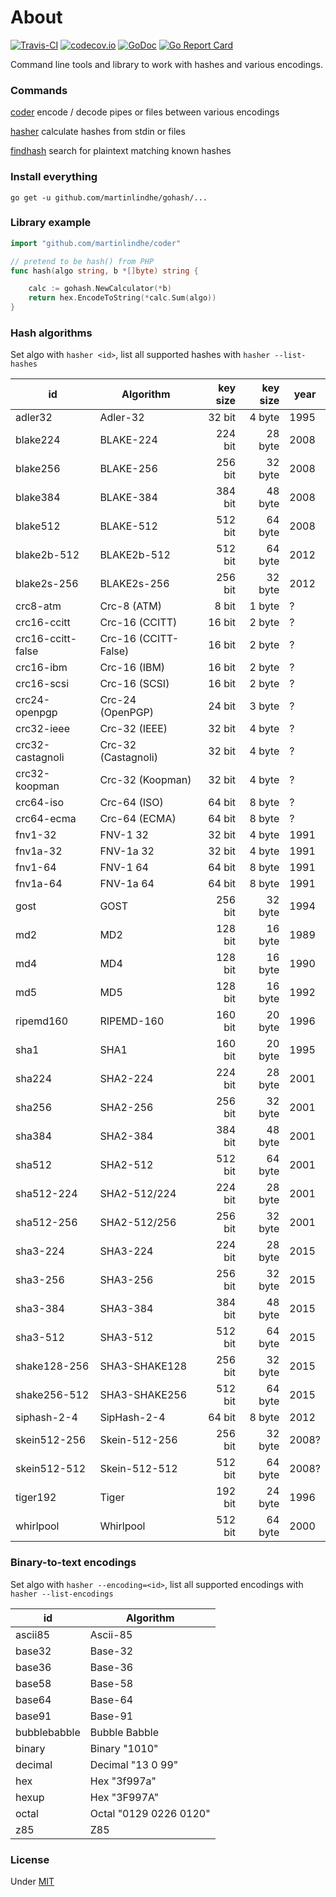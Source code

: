# About

[![Travis-CI](https://api.travis-ci.org/martinlindhe/gohash.svg)](https://travis-ci.org/martinlindhe/gohash)
[![codecov.io](https://codecov.io/github/martinlindhe/gohash/coverage.svg?branch=master)](https://codecov.io/github/martinlindhe/gohash?branch=master)
[![GoDoc](https://godoc.org/github.com/martinlindhe/gohash?status.svg)](https://godoc.org/github.com/martinlindhe/gohash)
[![Go Report Card](https://goreportcard.com/badge/github.com/martinlindhe/gohash)](https://goreportcard.com/report/github.com/martinlindhe/gohash)

Command line tools and library to work with hashes and various encodings.


### Commands

[coder](cmd/coder)        encode / decode pipes or files between various encodings

[hasher](cmd/hasher)      calculate hashes from stdin or files

[findhash](cmd/findhash)  search for plaintext matching known hashes


### Install everything

	go get -u github.com/martinlindhe/gohash/...


### Library example

```go
import "github.com/martinlindhe/coder"

// pretend to be hash() from PHP
func hash(algo string, b *[]byte) string {

	calc := gohash.NewCalculator(*b)
	return hex.EncodeToString(*calc.Sum(algo))
}
```


### Hash algorithms

Set algo with `hasher <id>`, list all supported hashes
with `hasher --list-hashes`

| id                | Algorithm            | key size | key size | year |
| ----------------- | -------------------- | --------:| --------:| ---- |
| adler32           | Adler-32             | 32 bit   | 4 byte   | 1995 |
| blake224          | BLAKE-224            | 224 bit  | 28 byte  | 2008 |
| blake256          |  BLAKE-256           | 256 bit  | 32 byte  | 2008 |
| blake384          | BLAKE-384            | 384 bit  | 48 byte  | 2008 |
| blake512          | BLAKE-512            | 512 bit  | 64 byte  | 2008 |
| blake2b-512       | BLAKE2b-512          | 512 bit  | 64 byte  | 2012 |
| blake2s-256       | BLAKE2s-256          | 256 bit  | 32 byte  | 2012 |
| crc8-atm          | Crc-8 (ATM)          | 8 bit    | 1 byte   | ?    |
| crc16-ccitt       | Crc-16 (CCITT)       | 16 bit   | 2 byte   | ?    |
| crc16-ccitt-false | Crc-16 (CCITT-False) | 16 bit   | 2 byte   | ?    |
| crc16-ibm         | Crc-16 (IBM)         | 16 bit   | 2 byte   | ?    |
| crc16-scsi        | Crc-16 (SCSI)        | 16 bit   | 2 byte   | ?    |
| crc24-openpgp     | Crc-24 (OpenPGP)     | 24 bit   | 3 byte   | ?    |
| crc32-ieee        | Crc-32 (IEEE)        | 32 bit   | 4 byte   | ?    |
| crc32-castagnoli  | Crc-32 (Castagnoli)  | 32 bit   | 4 byte   | ?    |
| crc32-koopman     | Crc-32 (Koopman)     | 32 bit   | 4 byte   | ?    |
| crc64-iso         | Crc-64 (ISO)         | 64 bit   | 8 byte   | ?    |
| crc64-ecma        | Crc-64 (ECMA)        | 64 bit   | 8 byte   | ?    |
| fnv1-32           | FNV-1 32             | 32 bit   | 4 byte   | 1991 |
| fnv1a-32          | FNV-1a 32            | 32 bit   | 4 byte   | 1991 |
| fnv1-64           | FNV-1 64             | 64 bit   | 8 byte   | 1991 |
| fnv1a-64          | FNV-1a 64            | 64 bit   | 8 byte   | 1991 |
| gost              | GOST                 | 256 bit  | 32 byte  | 1994 |
| md2               | MD2                  | 128 bit  | 16 byte  | 1989 |
| md4               | MD4                  | 128 bit  | 16 byte  | 1990 |
| md5               | MD5                  | 128 bit  | 16 byte  | 1992 |
| ripemd160         | RIPEMD-160           | 160 bit  | 20 byte  | 1996 |
| sha1              | SHA1                 | 160 bit  | 20 byte  | 1995 |
| sha224            | SHA2-224             | 224 bit  | 28 byte  | 2001 |
| sha256            | SHA2-256             | 256 bit  | 32 byte  | 2001 |
| sha384            | SHA2-384             | 384 bit  | 48 byte  | 2001 |
| sha512            | SHA2-512             | 512 bit  | 64 byte  | 2001 |
| sha512-224        | SHA2-512/224         | 224 bit  | 28 byte  | 2001 |
| sha512-256        | SHA2-512/256         | 256 bit  | 32 byte  | 2001 |
| sha3-224          | SHA3-224             | 224 bit  | 28 byte  | 2015 |
| sha3-256          | SHA3-256             | 256 bit  | 32 byte  | 2015 |
| sha3-384          | SHA3-384             | 384 bit  | 48 byte  | 2015 |
| sha3-512          | SHA3-512             | 512 bit  | 64 byte  | 2015 |
| shake128-256      | SHA3-SHAKE128        | 256 bit  | 32 byte  | 2015 |
| shake256-512      | SHA3-SHAKE256        | 512 bit  | 64 byte  | 2015 |
| siphash-2-4       | SipHash-2-4          | 64 bit   | 8 byte   | 2012 |
| skein512-256      | Skein-512-256        | 256 bit  | 32 byte  | 2008? |
| skein512-512      | Skein-512-512        | 512 bit  | 64 byte  | 2008? |
| tiger192          | Tiger                | 192 bit  | 24 byte  | 1996 |
| whirlpool         | Whirlpool            | 512 bit  | 64 byte  | 2000 |


### Binary-to-text encodings

Set algo with `hasher --encoding=<id>`, list all supported encodings
with `hasher --list-encodings`

| id                | Algorithm              |
| ----------------- | ---------------------- |
| ascii85           | Ascii-85               |
| base32            | Base-32                |
| base36            | Base-36                |
| base58            | Base-58                |
| base64            | Base-64                |
| base91            | Base-91                |
| bubblebabble      | Bubble Babble          |
| binary            | Binary "1010"          |
| decimal           | Decimal "13 0 99"      |
| hex               | Hex "3f997a"           |
| hexup             | Hex "3F997A"           |
| octal             | Octal "0129 0226 0120" |
| z85               | Z85                    |


### License

Under [MIT](LICENSE)
